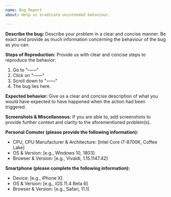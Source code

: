 ```yaml
---
name: Bug Report
about: Help us eradicate unintended behaviour.

---
```



**Describe the bug:**
Describe your problem in a clear and concise manner. Be exact and provide as much information concerning the behaviour of the bug as you can.

**Steps of Reproduction:**
Provide us with clear and concise steps to reproduce the behavior:
1. Go to "——"
2. Click on "——"
3. Scroll down to "——"
4. The bug lies here.

**Expected behavior:**
Give us a clear and concise description of what you would have expected to have happened when the action had been triggered.

**Screenshots & Miscellaneous:**
If you are able to, add screenshots to provide further context and clarity to the aforementioned problem(s).

**Personal Comuter (please provide the following information):**
 - CPU, CPU Manufacturer & Architecture: [Intel Core i7-8700K, Coffee Lake]
 - OS & Version: [e.g., Windows 10, 1803]
 - Browser & Version:  [e.g., Vivaldi, 1.15.1147.42]

**Smartphone (please complete the following information):**
 - Device: [e.g., iPhone X]
 - OS & Version: [e.g., iOS 11.4 Beta 6]
 - Browser & Version: [e.g., Safari, 11.1]
